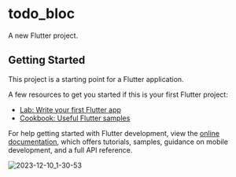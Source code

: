# todo_bloc

A new Flutter project.

## Getting Started

This project is a starting point for a Flutter application.

A few resources to get you started if this is your first Flutter project:

- [Lab: Write your first Flutter app](https://docs.flutter.dev/get-started/codelab)
- [Cookbook: Useful Flutter samples](https://docs.flutter.dev/cookbook)

For help getting started with Flutter development, view the
[online documentation](https://docs.flutter.dev/), which offers tutorials,
samples, guidance on mobile development, and a full API reference.




![2023-12-10_1-30-53](https://github.com/meraamine/to_do_app_withBloc/assets/63201349/3eb5eb54-b255-49d2-80c1-e41609be1d07)
